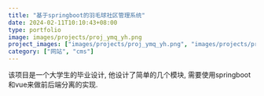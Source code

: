 ```yaml
---
title: "基于springboot的羽毛球社区管理系统"
date: 2024-02-11T10:10:43+08:00
type: portfolio
image: images/projects/proj_ymq_yh.png
project_images: ["images/projects/proj_ymq_yh.png", "images/projects/proj_ymq_gly.png"]
category: ["网站", "cms"]
---
```


该项目是一个大学生的毕业设计, 他设计了简单的几个模块, 需要使用springboot和vue来做前后端分离的实现.
